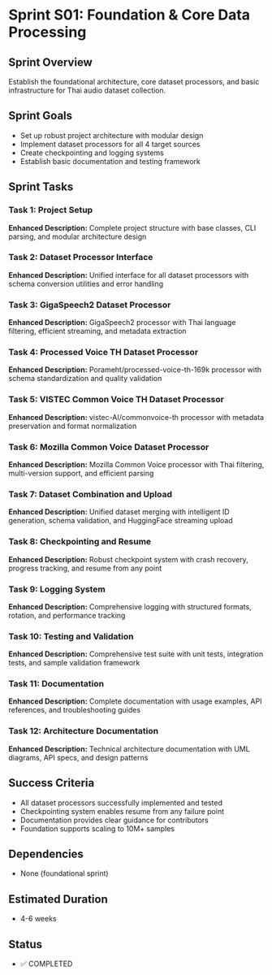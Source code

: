 # Sprint S01: Foundation & Core Data Processing

## Sprint Overview
Establish the foundational architecture, core dataset processors, and basic infrastructure for Thai audio dataset collection.

## Sprint Goals
- Set up robust project architecture with modular design
- Implement dataset processors for all 4 target sources
- Create checkpointing and logging systems
- Establish basic documentation and testing framework

## Sprint Tasks

### Task 1: Project Setup
**Enhanced Description:** Complete project structure with base classes, CLI parsing, and modular architecture design

### Task 2: Dataset Processor Interface 
**Enhanced Description:** Unified interface for all dataset processors with schema conversion utilities and error handling

### Task 3: GigaSpeech2 Dataset Processor
**Enhanced Description:** GigaSpeech2 processor with Thai language filtering, efficient streaming, and metadata extraction

### Task 4: Processed Voice TH Dataset Processor
**Enhanced Description:** Porameht/processed-voice-th-169k processor with schema standardization and quality validation

### Task 5: VISTEC Common Voice TH Dataset Processor
**Enhanced Description:** vistec-AI/commonvoice-th processor with metadata preservation and format normalization

### Task 6: Mozilla Common Voice Dataset Processor
**Enhanced Description:** Mozilla Common Voice processor with Thai filtering, multi-version support, and efficient parsing

### Task 7: Dataset Combination and Upload
**Enhanced Description:** Unified dataset merging with intelligent ID generation, schema validation, and HuggingFace streaming upload

### Task 8: Checkpointing and Resume
**Enhanced Description:** Robust checkpoint system with crash recovery, progress tracking, and resume from any point

### Task 9: Logging System
**Enhanced Description:** Comprehensive logging with structured formats, rotation, and performance tracking

### Task 10: Testing and Validation
**Enhanced Description:** Comprehensive test suite with unit tests, integration tests, and sample validation framework

### Task 11: Documentation
**Enhanced Description:** Complete documentation with usage examples, API references, and troubleshooting guides

### Task 12: Architecture Documentation
**Enhanced Description:** Technical architecture documentation with UML diagrams, API specs, and design patterns

## Success Criteria
- All dataset processors successfully implemented and tested
- Checkpointing system enables resume from any failure point
- Documentation provides clear guidance for contributors
- Foundation supports scaling to 10M+ samples

## Dependencies
- None (foundational sprint)

## Estimated Duration
- 4-6 weeks

## Status
- ✅ COMPLETED